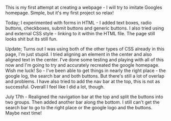 This is my first attempt at creating a webpage - I will try to imitate Googles homepage. Simple, but it's my first project so relax!

Today; I experimented with forms in HTML - I added text boxes, radio buttons, checkboxes, submit buttons and generic buttons.
I also tried using and external CSS style - linking to it within the HTML file. The page still looks shit but its still fun.

Update; Turns out I was using both of the other types of CSS already in this page, I'm just stupid.
I tried aligning an element in the center and also aligned text in the center. I've done some testing and playing with all of this now and I'm going to try and accurately recreated the google homepage. Wish me luck!
So - I've been able to get things in nearly the right place - the google log, the search bar and both buttons. But there's still a lot of overlap and problems. I have also tried to add the nav bar at the top, this is not as successful. Overall I feel like I did a lot, though.

July 17th - Realigned the navigation bar at the top and split the buttons into two groups. Then added another bar along the bottom. I still can't get the search bar to go to the right place or the google logo and the buttons. Maybe next time!